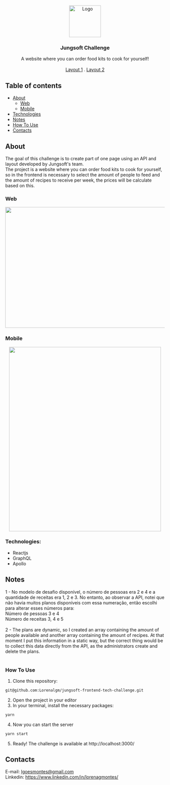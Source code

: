 <br />
<p align="center">
    <img src="https://i.imgur.com/Hu6m5dt.png" alt="Logo" width="100" height="100">
  <h3 align="center">Jungsoft Challenge</h3>

  <p align="center">    
    A website where you can order food kits to cook for yourself!
       <br />
    <br />
     <a href="https://xd.adobe.com/view/7dc52aae-3138-47ed-4e1b-b7fffa1874fd-0bf4/">Layout 1</a> 
      .
  <a href="https://xd.adobe.com/view/ee93c1e8-bf33-48ac-7c51-2e974ca577bb-98a2/">Layout 2</a> 
  </p> 

## Table of contents

* [About](#about)
  * [Web](#web)
  * [Mobile](#mobile)
* [Technologies](#technologies)
* [Notes](#notes)
* [How To Use](#how-to-use)
* [Contacts](#contacts)

## About
The goal of this challenge is to create part of one page using an API and layout developed by Jungsoft's team. 
<br>The project is a website where you can order food kits to cook for yourself, so in the frontend is necessary to select the amount of people to feed and the amount of recipes to receive per week, the prices will be calculate based on this.

### Web
<p align="center">
<img src="https://i.imgur.com/hBABnLL.png" width="580" height="380">
</p>

### Mobile
<p align="center">
<img src="https://imgur.com/j57SI9k.png" width="480" height="580">
</p>

### Technologies:
- Reactjs
- GraphQL
- Apollo

## Notes
1 - No modelo de desafio disponível, o número de pessoas era 2 e 4 e a quantidade de receitas era 1, 2 e 3. No entanto, ao observar a API, notei que não havia muitos planos disponíveis com essa numeração, então escolhi para alterar esses números para:<br>
Número de pessoas 3 e 4<br>
Número de receitas 3, 4 e 5<br>
<br>
2 - The plans are dynamic, so I created an array containing the amount of people available and another array containing the amount of recipes. At that moment I put this information in a static way, but the correct thing would be to collect this data directly from the API, as the administrators create and delete the plans.<br>
<br>
### How To Use

1. Clone this repository:
```sh 
git@github.com:Lorenalgm/jungsoft-frontend-tech-challenge.git
```
2. Open the project in your editor
3. In your terminal, install the necessary packages:
```sh 
yarn 
``` 
4. Now you can start the server
```sh 
yarn start
```
5. Ready! The challenge is available at http://localhost:3000/

## Contacts
E-mail: lgoesmontes@gmail.com<br>
Linkedin: https://www.linkedin.com/in/lorenagmontes/

   
